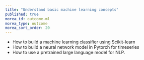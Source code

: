 ```yaml
---
title: "Understand basic machine learning concepts"
published: true
morea_id: outcome-ml
morea_type: outcome
morea_sort_order: 20
---
```

* How to build a machine learning classifier using Scikit-learn
* How to build a neural network model in Pytorch for timeseries
* How to use a pretrained large language model for NLP.
